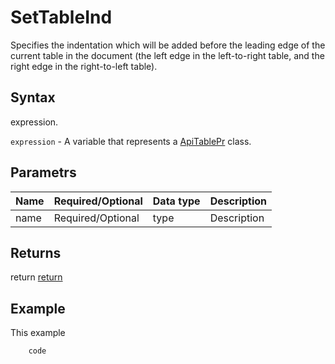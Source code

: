 # SetTableInd

Specifies the indentation which will be added before the leading edge of the current table in the document (the left edge in the left-to-right table, and the right edge in the right-to-left table).

## Syntax

expression.

`expression` - A variable that represents a [ApiTablePr](../ApiTablePr.md) class.

## Parametrs

| **Name** | **Required/Optional** | **Data type** | **Description** |
| ------------- | ------------- | ------------- | ------------- |
| name | Required/Optional | type | Description |

## Returns

return
[return](todo_link)

## Example

This example

```javascript
	code
```